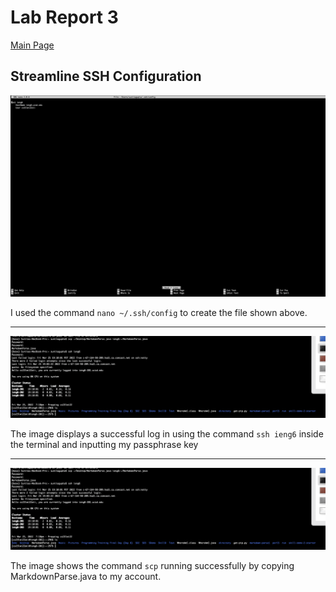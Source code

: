 # Lab Report 3 

[Main Page](https://shreyagupta112.github.io/cse15l-lab-reports/)


## Streamline SSH Configuration

![Image](lab3pic1.png)

I used the command `nano ~/.ssh/config` to create the file shown above.

---

![Image](lab3pic2.png)

The image displays a successful log in using the command `ssh ieng6` inside the terminal and inputting my passphrase key

---

![Image](lab3pic3.png)

The image shows the command `scp` running successfully by copying MarkdownParse.java to my account.

